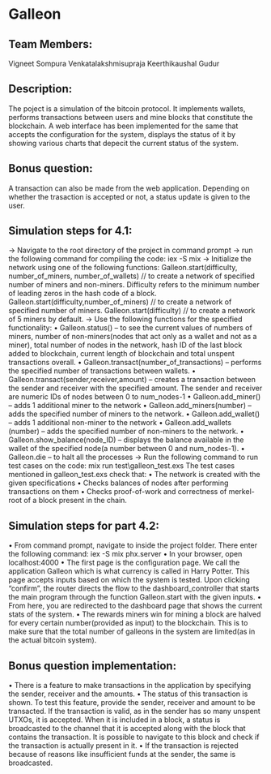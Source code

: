 ﻿# Galleon

Team Members:
-------------
Vigneet Sompura
Venkatalakshmisupraja Keerthikaushal Gudur

Description:
------------
The poject is a simulation of the bitcoin protocol. It implements wallets, performs transactions between users and mine blocks that constitute the blockchain. A web interface has been implemented for the same that accepts the configuration for the system, displays the status of it by showing various charts that depecit the current status of the system.

Bonus question:
---------------
A transaction can also be made from the web application. Depending on whether the trasaction is accepted or not, a status update is given to the user.

Simulation steps for 4.1:
-------------------------
-> Navigate to the root directory of the project in command prompt
-> run the following command for compiling the code:
    iex -S mix
-> Initialize the network using one of the following functions:
    Galleon.start(difficulty, number_of_miners, number_of_wallets) // to create a network of specified number of miners and non-miners. Difficulty refers to the minimum number of leading zeros in the hash code of a block.
    Galleon.start(difficulty,number_of_miners) // to create a network of specified number of miners.
    Galleon.start(difficulty) // to create a network of 5 miners by default.
-> Use the following functions for the specified functionality:
    •	Galleon.status() – to see the current values of numbers of miners, number of non-miners(nodes that act only as a wallet and not as a miner), total number of nodes in the network, hash ID of the last block added to blockchain, current length of blockchain and total unspent transactions overall.
    •	Galleon.transact(number_of_transactions) – performs the specified number of transactions between wallets.
    •	Galleon.transact(sender,receiver,amount) – creates a transaction between the sender and receiver with the specified amount.
            The sender and receiver are numeric IDs of nodes between 0 to num_nodes-1
    •	Galleon.add_miner() – adds 1 additional miner to the network
    •	Galleon.add_miners(number) – adds the specified number of miners to the network.
    •	Galleon.add_wallet() – adds 1 additional non-miner to the network
    •	Galleon.add_wallets (number) – adds the specified number of non-miners to the network.
    •	Galleon.show_balance(node_ID) – displays the balance available in the wallet of the specified node(a number between 0 and         num_nodes-1).
    •	Galleon.die – to halt all the processes
-> Run the following command to run test cases on the code:
    mix run test\galleon_test.exs
    The test cases mentioned in galleon_test.exs check that:
    •	The network is created with the given specifications
    •	Checks balances of nodes after performing transactions on them
    •	Checks proof-of-work and correctness of merkel-root of a block present in the chain.
    
Simulation steps for part 4.2:
-------------------------------
•	From command prompt, navigate to inside the project folder. There enter the following command: iex -S mix phx.server
•	In your browser, open localhost:4000
•	The first page is the configuration page. We call the application Galleon which is what currency is called in Harry Potter. This       page accepts inputs based on which the system is tested. Upon clicking “confirm”, the router directs the flow to the     dashboard_controller that starts the main program through the function Galleon.start with the given inputs.
•	From here, you are redirected to the dashboard page that shows the current stats of the system.
•	The rewards miners win for mining a block are halved for every certain number(provided as input) to the blockchain. This is to make sure that the total number of galleons in the system are limited(as in the actual bitcoin system).


Bonus question implementation:
------------------------------
•	There is a feature to make transactions in the application by specifying the sender, receiver and the amounts. 
•	The status of this transaction is shown. To test this feature, provide the sender, receiver and amount to be transacted. If the       transaction is valid, as in the sender has so many unspent UTXOs, it is accepted. When it is included in a block, a status is         broadcasted to the channel that it is accepted along with the block that contains the transaction. It is possible to navigate         to this block and check if the transaction is actually present in it.
•	If the transaction is rejected because of reasons like insufficient funds at the sender, the same is broadcasted.

